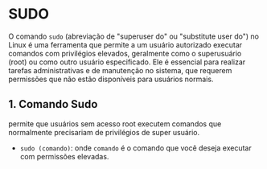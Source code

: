 # SUDO

O comando `sudo` (abreviação de "superuser do" ou "substitute user do") no Linux é uma ferramenta que permite a um usuário autorizado executar comandos com privilégios elevados, geralmente como o superusuário (root) ou como outro usuário especificado. Ele é essencial para realizar tarefas administrativas e de manutenção no sistema, que requerem permissões que não estão disponíveis para usuários normais.

## 1. Comando Sudo 

permite que usuários sem acesso root executem comandos que normalmente precisariam de privilégios de super usuário.

- `sudo (comando)`: onde `comando` é o comando que você deseja executar com permissões elevadas.
